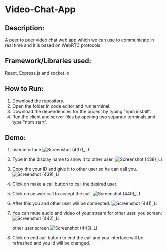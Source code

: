 # Video-Chat-App

## Description:
A peer to peer video chat web app which we can use to communicate in real time and it is based on WebRTC protocols.

## Framework/Libraries used:
React, Express.js and socket.io

## How to Run:
1. Download the repository.
2. Open the folder in code editor and run terminal.
3. Download the dependencies for the project by typing "npm install".
4. Run the client and server files by opening two separate terminals and type "npm start".

## Demo:
1. user interface
![Screenshot (437)_LI](https://github.com/dhananjay-Byte/Video-Chat-App/assets/82323909/f43d36b3-a430-439f-9d39-8ebbcf902bd0)

2. Type in the display name to show it to other user.
![Screenshot (438)_LI](https://github.com/dhananjay-Byte/Video-Chat-App/assets/82323909/09dec08f-7045-4635-b0aa-b7548b7ef969)

3. Copy the your ID and give it to other user so he can call you.
![Screenshot (439)_LI](https://github.com/dhananjay-Byte/Video-Chat-App/assets/82323909/15d540ac-c353-4f25-932d-cd3e85a62c9d)

4. Click on make a call button to call the desired user.

5. Click on answer call to accept the call.
![Screenshot (440)_LI](https://github.com/dhananjay-Byte/Video-Chat-App/assets/82323909/0e24b872-b511-4fed-8f03-52938fe71e53)

6. After this you and other user will be connected.
![Screenshot (441)_LI](https://github.com/dhananjay-Byte/Video-Chat-App/assets/82323909/7f817c08-8d37-436a-816b-eee533d292a9)

7. You can mute audio and video of your stream for other user.
   you screen:
   ![Screenshot (442)_LI](https://github.com/dhananjay-Byte/Video-Chat-App/assets/82323909/1d244734-160a-4448-8714-28d310bd5bb2)

   other user screen
   ![Screenshot (443)_LI](https://github.com/dhananjay-Byte/Video-Chat-App/assets/82323909/c9ae9051-bb4c-4436-ae84-026d8acb5f8f)

8. Click on end call button to end the call and you interface will be refreshed and you id will be changed.
